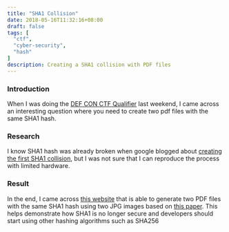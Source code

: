 ```yaml
---
title: "SHA1 Collision"
date: 2018-05-16T11:32:16+08:00
draft: false
tags: [
  "ctf",
  "cyber-security",
  "hash"
]
description: Creating a SHA1 collision with PDF files
---
```


### Introduction

When I was doing the [DEF CON CTF Qualifier](https://www.oooverflow.io/) last weekend, I came across an interesting question where you need to create two pdf files with the same SHA1 hash.

### Research

I know SHA1 hash was already broken when google blogged about [creating the first SHA1 collision](https://security.googleblog.com/2017/02/announcing-first-sha1-collision.html), but I was not sure that I can reproduce the process with limited hardware.

### Result

In the end, I came across [this website](http://alf.nu/SHA1) that is able to generate two PDF files with the same SHA1 hash using two JPG images based on [this paper](https://shattered.io/). This helps demonstrate how SHA1 is no longer secure and developers should start using other hashing algorithms such as SHA256
